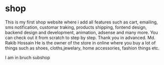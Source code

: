 # shop
This is my first shop website where i add all features such as cart, emailing, sms notification, customar traking, products shipping, fontend design, backend design and development, animation, adsense and many more.
You can check out it from scratch to step by step.
Thank you in advanced.
Md. Rakib Hossain
He is the owner of the store in online where you buy a lot of things such as shoes, cloths,jewelary, home accessories, fashion things etc.


I am in bruch subshop